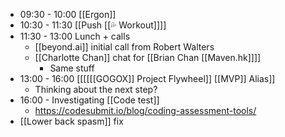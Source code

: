 - 09:30 - 10:00 [[Ergon]]
- 10:30 - 11:30 [[Push [[💦 Workout]]]]
- 11:30 - 13:00 Lunch + calls
    - [[beyond.ai]] initial call from Robert Walters
    - [[Charlotte Chan]] chat for [[Brian Chan [[Maven.hk]]]]
        - Same stuff
- 13:00 - 16:00 [[[[[[GOGOX]] Project Flywheel]] [[MVP]] Alias]]
    - Thinking about the next step?
- 16:00 - Investigating [[Code test]]
    - https://codesubmit.io/blog/coding-assessment-tools/
- [[Lower back spasm]] fix
